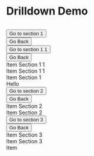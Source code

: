 # Drilldown Demo

<script setup>
  import './../../packages/core/dist/css/drilldown.css'
  import { Drilldown } from './../../packages/core'
  import { onMounted } from 'vue'

  onMounted(() => {
    const drilldown = new Drilldown('.c-drilldown', {
      dynamicHeight: true,
    })
  })
</script>
<style>
  .c-drilldown .c-drilldown-menu {
    list-style: none;
    padding-left: 0;
    margin: 0;
  }

  .c-drilldown-next {
    color: var(--vp-c-brand);
  }

  .c-drilldown-back {
    color: var(--vp-c-brand-light);
  }
</style>
<nav style="margin-top: 2rem;" class="c-drilldown">
  <ul class="c-drilldown-menu">
    <li>
      <button class="c-drilldown-next">
        Go to section 1
      </button>
      <ul class="c-drilldown-menu" id="section-1">
        <li>
          <button class="c-drilldown-back">
            Go Back
          </button>
        </li>
        <li>
          <button class="c-drilldown-next">
            Go to section 1 1
          </button>
          <ul class="c-drilldown-menu" id="section-1-1">
            <li>
              <button class="c-drilldown-back">
                Go Back
              </button>
            </li>
            <li>
              Item Section 1 1
            </li>
            <li>
              Item Section 1 1
            </li>
          </ul>
        </li>
        <li>
          Item Section 1
        </li>
      </ul>
    </li>
    <li>
      Hello
    </li>
    <li>
      <button class="c-drilldown-next">
        Go to section 2
      </button>
      <ul class="c-drilldown-menu" id="section-2">
        <li>
          <button class="c-drilldown-back">
            Go Back
          </button>
        </li>
        <li>
          Item Section 2
        </li>
        <li>
          Item Section 2
        </li>
      </ul>
    </li>
    <li>
      <button class="c-drilldown-next">
        Go to section 3
      </button>
      <ul class="c-drilldown-menu" id="section-3">
        <li>
          <button class="c-drilldown-back">
            Go Back
          </button>
        </li>
        <li>
          Item Section 3
        </li>
        <li>
          Item Section 3
        </li>
      </ul>
    </li>
    <li>
      Item
    </li>
  </ul>
</nav>

